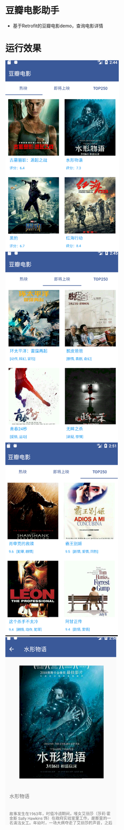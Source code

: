 # 豆瓣电影助手

- 基于Retrofit的豆瓣电影demo，查询电影详情



# 运行效果

![](https://github.com/dingdangmao123/DoubanMovie/blob/master/demo/1.png) ![](https://github.com/dingdangmao123/DoubanMovie/blob/master/demo/2.png)  ![](https://github.com/dingdangmao123/DoubanMovie/blob/master/demo/3.png)  ![](https://github.com/dingdangmao123/DoubanMovie/blob/master/demo/4.png) 
